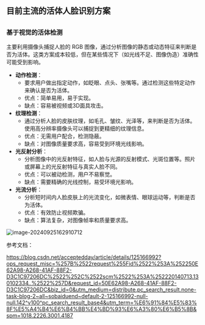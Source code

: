 ## 目前主流的活体人脸识别方案

## 

### **基于视觉的活体检测**

主要利用摄像头捕捉人脸的 RGB 图像，通过分析图像的静态或动态特征来判断是否为活体。这类方案成本较低，但在某些情况下（如光线不足、图像伪造）准确性可能受到影响。

- **动作检测**：
  - 要求用户做出指定动作，如眨眼、点头、张嘴等。通过检测这些特定动作来确认是否为活体。
  - 优点：简单易用，易于实现。
  - 缺点：容易被视频或3D面具攻击。
- **纹理检测**：
  - 通过分析人脸的皮肤纹理，如毛孔、皱纹、光泽等，来判断是否为活体。使用高分辨率摄像头可以捕捉到更精细的纹理信息。
  - 优点：无需用户配合，检测隐蔽。
  - 缺点：对图像质量要求高，容易受到环境光线影响。
- **光反射分析**：
  - 分析图像中的光反射特征，如人脸与光源的反射模式、光斑位置等。照片或屏幕上的光反射特征与真实人脸不同。
  - 优点：可以被动检测，用户不易察觉。
  - 缺点：需要精确的光线控制，易受环境光影响。
- **光流分析**：
  - 分析短时间内人脸皮肤上的光流变化，如微表情、眼球运动等，判断是否为活体。
  - 优点：有效防止视频欺骗。
  - 缺点：算法复杂，对图像帧率和质量要求高。



![image-20240925162910712](https://newbie-typora.oss-cn-shenzhen.aliyuncs.com/zhongke/image-20240925162910712.png)



参考文档：

https://blog.csdn.net/acceptedday/article/details/125166992?ops_request_misc=%257B%2522request%255Fid%2522%253A%252250E62A98-A268-41AF-88F2-D3C1C97206DC%2522%252C%2522scm%2522%253A%252220140713.130102334..%2522%257D&request_id=50E62A98-A268-41AF-88F2-D3C1C97206DC&biz_id=0&utm_medium=distribute.pc_search_result.none-task-blog-2~all~sobaiduend~default-2-125166992-null-null.142^v100^pc_search_result_base4&utm_term=%E6%91%84%E5%83%8F%E5%A4%B4%E6%B4%BB%E4%BD%93%E6%A3%80%E6%B5%8B&spm=1018.2226.3001.4187

